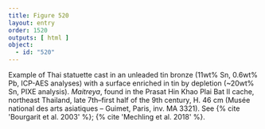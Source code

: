 ```yaml
---
title: Figure 520
layout: entry
order: 1520
outputs: [ html ]
object:
  - id: "520"
---
```


Example of Thai statuette cast in an unleaded tin bronze (11wt% Sn, 0.6wt% Pb, ICP-AES analyses) with a surface enriched in tin by depletion (~20wt% Sn, PIXE analysis). *Maitreya*, found in the Prasat Hin Khao Plai Bat II cache, northeast Thailand, late 7th–first half of the 9th century, H. 46 cm (Musée national des arts asiatiques – Guimet, Paris, inv. MA 3321). See {% cite 'Bourgarit et al. 2003' %}; {% cite 'Mechling et al. 2018' %}.
